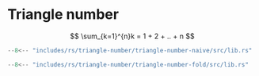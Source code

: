 # Triangle number


$$
\sum_{k=1}^{n}k = 1 + 2 + .. + n
$$


```rs title="Naive"
--8<-- "includes/rs/triangle-number/triangle-number-naive/src/lib.rs"
```


```rs title="Closure"
--8<-- "includes/rs/triangle-number/triangle-number-fold/src/lib.rs"
```

